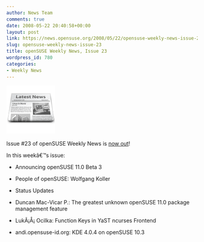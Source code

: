 ```yaml
---
author: News Team
comments: true
date: 2008-05-22 20:40:58+00:00
layout: post
link: https://news.opensuse.org/2008/05/22/opensuse-weekly-news-issue-23/
slug: opensuse-weekly-news-issue-23
title: openSUSE Weekly News, Issue 23
wordpress_id: 780
categories:
- Weekly News
---
```


![news](/wp-content/uploads/2007/11/knewsticker.png)

Issue #23 of openSUSE Weekly News is [now out](http://en.opensuse.org/OpenSUSE_Weekly_News/23)!

In this weekâ€™s issue:



	
  * Announcing openSUSE 11.0 Beta 3 

	
  * People of openSUSE: Wolfgang Koller 

	
  * Status Updates 

	
  * Duncan Mac-Vicar P.: The greatest unknown openSUSE 11.0 package management feature 

	
  * LukÃ¡Å¡ Ocilka: Function Keys in YaST ncurses Frontend 

	
  * andi.opensuse-id.org: KDE 4.0.4 on openSUSE 10.3


